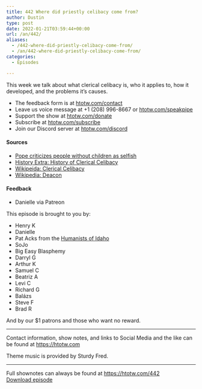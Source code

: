 ```yaml
---
title: 442 Where did priestly celibacy come from?
author: Dustin
type: post
date: 2022-01-21T03:59:44+00:00
url: /an/442/
aliases:
  - /442-where-did-priestly-celibacy-come-from/
  - /an/442-where-did-priestly-celibacy-come-from/
categories:
  - Episodes

---
```

<div id="buzzsprout-player-10552667"></div><script src="https://www.buzzsprout.com/1983601/10552667-442-where-did-priestly-celibacy-come-from.js?container_id=buzzsprout-player-10552667&player=small" type="text/javascript" charset="utf-8"></script>

This week we talk about what clerical celibacy is, who it applies to, how it developed, and the problems it’s causes.

<!--more-->

 * The feedback form is at [htotw.com/contact][1]
 * Leave us voice message at +1 (208) 996-8667 or [htotw.com/speakpipe][2]
 * Support the show at [htotw.com/donate][3]
 * Subscribe at [htotw.com/subscribe][4]
 * Join our Discord server at [htotw.com/discord][5]

#### Sources

  * [Pope criticizes people without children as selfish][6]
  * [History Extra: History of Clerical Celibacy][7]
  * [Wikipeida: Clerical Celibacy][8]
  * [Wikipedia: Deacon][9]

#### Feedback

  * Danielle via Patreon

This episode is brought to you by:

  * Henry K
  * Danielle
  * Pat Acks from the [Humanists of Idaho][10]
  * SoJo
  * Big Easy Blasphemy
  * Darryl G
  * Arthur K
  * Samuel C
  * Beatriz A
  * Levi C
  * Richard G
  * Balázs
  * Steve F
  * Brad R

And by our $1 patrons and those who want no reward.

* * *

Contact information, show notes, and links to Social Media and the like can be found at <https://htotw.com>

Theme music is provided by Sturdy Fred.

* * *

Full shownotes can always be found at <https://htotw.com/442>  
[Download episode][11]

 [1]: https://htotw.com/contact
 [2]: https://htotw.com/speakpike
 [3]: https://htotw.com/donate
 [4]: https://htotw.com/subscribe
 [5]: https://htotw.com/discord
 [6]: https://www.cnn.com/2022/01/05/europe/pope-dogs-cats-kids-intl/index.html
 [7]: https://www.historyextra.com/period/general-history/celibacy-history-clerics-pope-francis-benedict-priests-sex-why-bible/
 [8]: https://en.wikipedia.org/wiki/Clerical_celibacy
 [9]: https://en.wikipedia.org/wiki/Deacon#Latin_Catholicism
 [10]: https://www.humanistsofidaho.org/
 [11]: https://dts.podtrac.com/redirect.mp3/cdn.nomads.studio/file/nsp-media/atheist_nomads_442.mp3